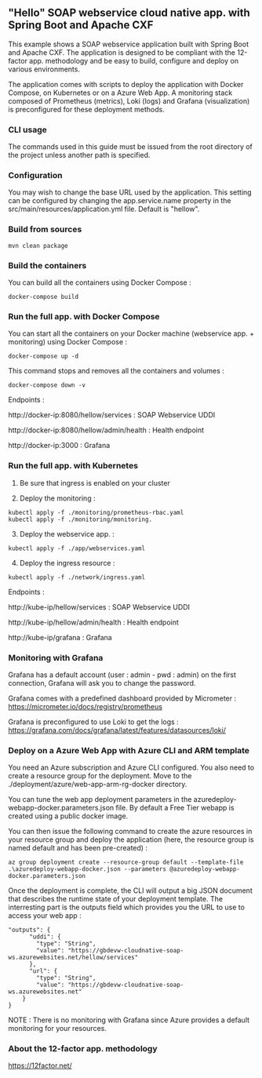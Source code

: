 ## "Hello" SOAP webservice cloud native app. with Spring Boot and Apache CXF

This example shows a SOAP webservice application built with Spring Boot and Apache CXF. The application is designed to be compliant with the 12-factor app. methodology and be easy to build, configure and deploy on various environments.

The application comes with scripts to deploy the application with Docker Compose, on Kubernetes or on a Azure Web App. A monitoring stack composed of Prometheus (metrics), Loki (logs) and Grafana (visualization) is preconfigured for these deployment methods.

### CLI usage

The commands used in this guide must be issued from the root directory of the project unless another path is specified.

### Configuration

You may wish to change the base URL used by the application. This setting can be configured by changing the app.service.name property in the src/main/resources/application.yml file. Default is "hellow".

### Build from sources

```
mvn clean package
```

### Build the containers

You can build all the containers using Docker Compose : 

```
docker-compose build
```

### Run the full app. with Docker Compose

You can start all the containers on your Docker machine (webservice app. + monitoring) using Docker Compose :

```
docker-compose up -d
```

This command stops and removes all the containers and volumes :

```
docker-compose down -v
```

Endpoints :

http://docker-ip:8080/hellow/services : SOAP Webservice UDDI

http://docker-ip:8080/hellow/admin/health : Health endpoint

http://docker-ip:3000 : Grafana

### Run the full app. with Kubernetes

1. Be sure that ingress is enabled on your cluster

2. Deploy the monitoring :

```
kubectl apply -f ./monitoring/prometheus-rbac.yaml
kubectl apply -f ./monitoring/monitoring.
```

3. Deploy the webservice app. :

```
kubectl apply -f ./app/webservices.yaml
```

4. Deploy the ingress resource :

```
kubectl apply -f ./network/ingress.yaml
```

Endpoints :

http://kube-ip/hellow/services : SOAP Webservice UDDI

http://kube-ip/hellow/admin/health : Health endpoint

http://kube-ip/grafana : Grafana

### Monitoring with Grafana

Grafana has a default account (user : admin - pwd : admin) on the first connection, Grafana will ask you to change the password.

Grafana comes with a predefined dashboard provided by Micrometer : https://micrometer.io/docs/registry/prometheus

Grafana is preconfigured to use Loki to get the logs : https://grafana.com/docs/grafana/latest/features/datasources/loki/


### Deploy on a Azure Web App with Azure CLI and ARM template

You need an Azure subscription and Azure CLI configured. You also need to create a resource group for the deployment. Move to the ./deployment/azure/web-app-arm-rg-docker directory.

You can tune the web app deployment parameters in the azuredeploy-webapp-docker.parameters.json file. By default a Free Tier webapp is created using a public docker image.

You can then issue the following command to create the azure resources in your resource group and deploy the application (here, the resource group is named default and has been pre-created) :

```
az group deployment create --resource-group default --template-file .\azuredeploy-webapp-docker.json --parameters @azuredeploy-webapp-docker.parameters.json
```

Once the deployment is complete, the CLI will output a big JSON document that describes the runtime state of your deployment template. The interresting part is the outputs field which provides you the URL to use to access your web app :

```
"outputs": {
      "uddi": {
        "type": "String",
        "value": "https://gbdevw-cloudnative-soap-ws.azurewebsites.net/hellow/services"
      },
      "url": {
        "type": "String",
        "value": "https://gbdevw-cloudnative-soap-ws.azurewebsites.net"
    }
}
```

NOTE : There is no monitoring with Grafana since Azure provides a default monitoring for your resources.

### About the 12-factor app. methodology

https://12factor.net/